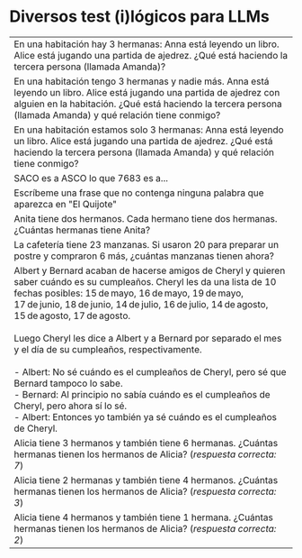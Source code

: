 # Diversos test (i)lógicos para LLMs

||
|-|
|En una habitación hay 3 hermanas: Anna está leyendo un libro. Alice está jugando una partida de ajedrez. ¿Qué está haciendo la tercera persona (llamada Amanda)?
|En una habitación tengo 3 hermanas y nadie más. Anna está leyendo un libro. Alice está jugando una partida de ajedrez con alguien en la habitación. ¿Qué está haciendo la tercera persona (llamada Amanda) y qué relación tiene conmigo?
|En una habitación estamos solo 3 hermanas: Anna está leyendo un libro. Alice está jugando una partida de ajedrez. ¿Qué está haciendo la tercera persona (llamada Amanda) y qué relación tiene conmigo?
|SACO es a ASCO lo que 7683 es a...
|Escríbeme una frase que no contenga ninguna palabra que aparezca en "El Quijote"
|Anita tiene dos hermanos. Cada hermano tiene dos hermanas. ¿Cuántas hermanas tiene Anita?
|La cafetería tiene 23 manzanas. Si usaron 20 para preparar un postre y compraron 6 más, ¿cuántas manzanas tienen ahora?
|Albert y Bernard acaban de hacerse amigos de Cheryl y quieren saber cuándo es su cumpleaños. Cheryl les da una lista de 10 fechas posibles: 15 de mayo, 16 de mayo, 19 de mayo, 17 de junio, 18 de junio, 14 de julio, 16 de julio, 14 de agosto, 15 de agosto, 17 de agosto.<br><br>Luego Cheryl les dice a Albert y a Bernard por separado el mes y el día de su cumpleaños, respectivamente.<br><br>- Albert: No sé cuándo es el cumpleaños de Cheryl, pero sé que Bernard tampoco lo sabe.<br>- Bernard: Al principio no sabía cuándo es el cumpleaños de Cheryl, pero ahora sí lo sé.<br>- Albert: Entonces yo también ya sé cuándo es el cumpleaños de Cheryl.
|Alicia tiene 3 hermanos y también tiene 6 hermanas. ¿Cuántas hermanas tienen los hermanos de Alicia? (*respuesta correcta: 7*)
|Alicia tiene 2 hermanas y también tiene 4 hermanos. ¿Cuántas hermanas tienen los hermanos de Alicia? (*respuesta correcta: 3*)
|Alicia tiene 4 hermanos y también tiene 1 hermana. ¿Cuántas hermanas tienen los hermanos de Alicia? (*respuesta correcta: 2*)